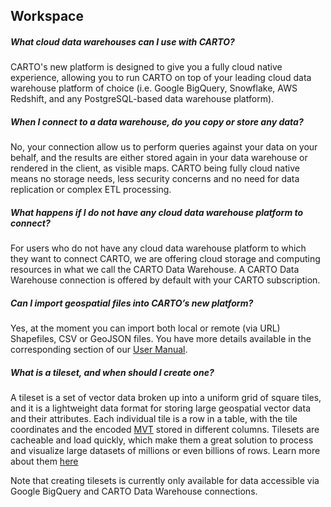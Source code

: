 ## Workspace

<!-- Using level 5 headers to avoid the title being listed in the tree -->

##### What cloud data warehouses can I use with CARTO?
CARTO's new platform is designed to give you a fully cloud native experience, allowing you to run CARTO on top of your leading cloud data warehouse platform of choice (i.e. Google BigQuery, Snowflake, AWS Redshift, and any PostgreSQL-based data warehouse platform). 

##### When I connect to a data warehouse, do you copy or store any data?
No, your connection allow us to perform queries against your data on your behalf, and the results are either stored again in your data warehouse or rendered in the client, as visible maps. CARTO being fully cloud native means no storage needs, less security concerns and no need for data replication or complex ETL processing.

##### What happens if I do not have any cloud data warehouse platform to connect?
For users who do not have any cloud data warehouse platform to which they want to connect CARTO, we are offering cloud storage and computing resources in what we call the CARTO Data Warehouse. A CARTO Data Warehouse connection is offered by default with your CARTO subscription. 

##### Can I import geospatial files into CARTO’s new platform? 
Yes, at the moment you can import both local or remote (via URL) Shapefiles, CSV or GeoJSON files. You have more details available in the corresponding section of our [User Manual](https://docs.carto.com/carto-user-manual/data-explorer/importing-data/).

##### What is a tileset, and when should I create one?
A tileset is a set of vector data broken up into a uniform grid of square tiles, and it is a lightweight data format for storing large geospatial vector data and their attributes. Each individual tile is a row in a table, with the tile coordinates and the encoded [MVT](https://docs.mapbox.com/vector-tiles/specification/) stored in different columns. Tilesets are cacheable and load quickly, which make them a great solution to process and visualize large datasets of millions or even billions of rows. Learn more about them [here](https://docs.carto.com/analytics-toolbox-bq/overview/tilesets/)

Note that creating tilesets is currently only available for data accessible via Google BigQuery and CARTO Data Warehouse connections.
